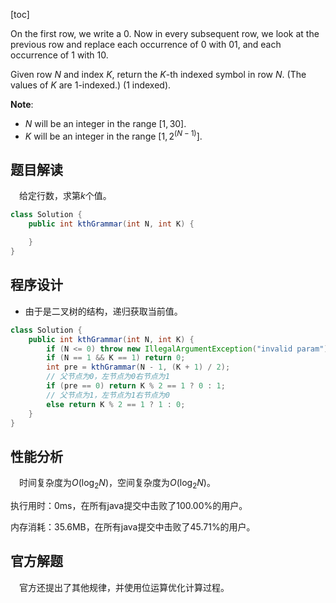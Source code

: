 [toc]

On the first row, we write a $0$. Now in every subsequent row, we look at the previous row and replace each occurrence of $0$ with $01$, and each occurrence of $1$ with $10$.

Given row $N$ and index $K$, return the $K$-th indexed symbol in row $N$. (The values of $K$ are 1-indexed.) (1 indexed).



**Note**:

* $N$ will be an integer in the range $[1, 30]$.
* $K$ will be an integer in the range $[1, 2^(N-1)]$.



## 题目解读

&emsp;给定行数，求第$k$个值。

```java
class Solution {
    public int kthGrammar(int N, int K) {

    }
}
```

## 程序设计

* 由于是二叉树的结构，递归获取当前值。

```java
class Solution {
    public int kthGrammar(int N, int K) {
        if (N <= 0) throw new IllegalArgumentException("invalid param");
        if (N == 1 && K == 1) return 0;
        int pre = kthGrammar(N - 1, (K + 1) / 2);
        // 父节点为0，左节点为0右节点为1
        if (pre == 0) return K % 2 == 1 ? 0 : 1;
        // 父节点为1，左节点为1右节点为0
        else return K % 2 == 1 ? 1 : 0;
    }
}
```

## 性能分析

&emsp;时间复杂度为$O(\log_2N)$，空间复杂度为$O(\log_2N)$。

执行用时：0ms，在所有java提交中击败了100.00%的用户。

内存消耗：35.6MB，在所有java提交中击败了45.71%的用户。

## 官方解题

&emsp;官方还提出了其他规律，并使用位运算优化计算过程。